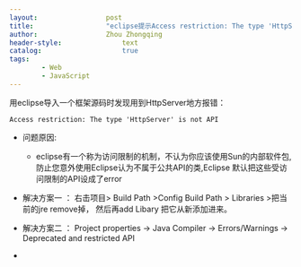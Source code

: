 ```yaml
---
layout:					post
title:					"eclipse提示Access restriction: The type 'HttpServer' is not API"
author:					Zhou Zhongqing
header-style:				text
catalog:					true
tags:
		- Web
		- JavaScript
---
```

用eclipse导入一个框架源码时发现用到HttpServer地方报错：

```
Access restriction: The type 'HttpServer' is not API
```
- 问题原因:

	 - eclipse有一个称为访问限制的机制，不认为你应该使用Sun的内部软件包,防止您意外使用Eclipse认为不属于公共API的类,Eclipse 默认把这些受访问限制的API设成了error

- 解决方案一 ： 右击项目> Build Path >Config Build Path > Libraries >把当前的jre   remove掉， 然后再add Libary 把它从新添加进来。

- 解决方案二 ： Project properties -> Java Compiler -> Errors/Warnings -> Deprecated and restricted API



- 
